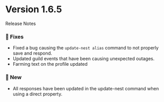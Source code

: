 # Version 1.6.5
Release Notes

### 🔸 Fixes
- Fixed a bug causing the `update-nest alias` command to not properly save and respond.
- Updated guild events that have been causing unexpected outages.
- Farming text on the profile updated

### 🔹 New
- All responses have been updated in the update-nest command when using a direct property.